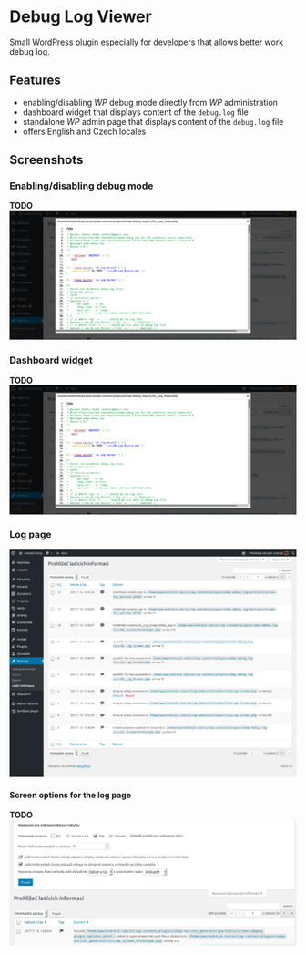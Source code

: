 # Debug Log Viewer

Small [WordPress][1] plugin especially for developers that allows better work debug log.

## Features

* enabling/disabling _WP_ debug mode directly from _WP_ administration
* dashboard widget that displays content of the `debug.log` file
* standalone _WP_ admin page that displays content of the `debug.log` file
* offers English and Czech locales

## Screenshots

### Enabling/disabling debug mode

__TODO__ ~~![Enabling/disabling debug mode](screenshot-03.png "Enabling/disabling debug mode")~~

### Dashboard widget

__TODO__ ~~![Dashboard widget](screenshot-03.png "Dashboard widget")~~

### Log page

![Log page](screenshot-01.png "Log page")

#### Screen options for the log page

__TODO__ ~~![Screen options](screenshot-02.png "Screen options for the log page")~~

[1]: https://wordpress.org/plugins
